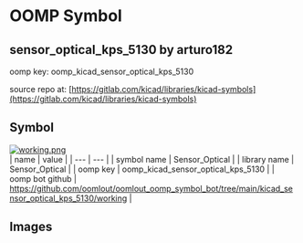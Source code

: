 # OOMP Symbol  
## sensor_optical_kps_5130  by arturo182  
  
oomp key: oomp_kicad_sensor_optical_kps_5130  
  
source repo at: [https://gitlab.com/kicad/libraries/kicad-symbols](https://gitlab.com/kicad/libraries/kicad-symbols)  
## Symbol  
  
[![working.png](working_600.png)](working.png)  
| name | value | 
| --- | --- | 
| symbol name | Sensor_Optical | 
| library name | Sensor_Optical | 
| oomp key | oomp_kicad_sensor_optical_kps_5130 | 
| oomp bot github | https://github.com/oomlout/oomlout_oomp_symbol_bot/tree/main/kicad_sensor_optical_kps_5130/working | 
## Images  
